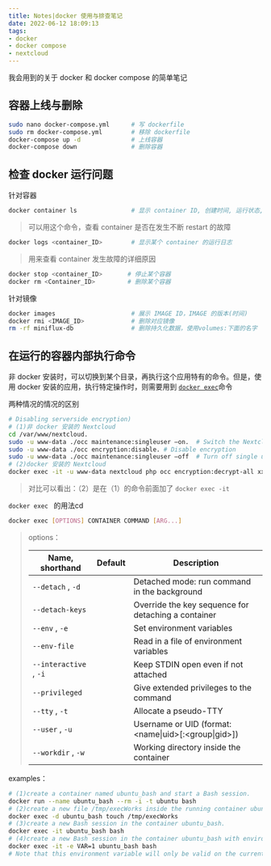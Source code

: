 ```yaml
---
title: Notes|docker 使用与排查笔记
date: 2022-06-12 18:09:13
tags:
- docker
- docker compose
- nextcloud
---
```


我会用到的关于 docker 和 docker compose 的简单笔记

<!--more-->

## 容器上线与删除

```bash
sudo nano docker-compose.yml      # 写 dockerfile    
sudo rm docker-compose.yml        # 移除 dockerfile
docker-compose up -d              # 上线容器
docker-compose down               # 删除容器
```

## 检查 docker 运行问题

针对容器


```bash
docker container ls               # 显示 container ID, 创建时间, 运行状态, ports
```

> 可以用这个命令，查看 container 是否在发生不断 restart 的故障

```bash
docker logs <container_ID>        # 显示某个 container 的运行日志
```

> 用来查看 container 发生故障的详细原因

```bash
docker stop <container_ID>       # 停止某个容器
docker rm <Container_ID>         # 删除某个容器
```

针对镜像

```bash
docker images                     # 展示 IMAGE ID，IMAGE 的版本(时间)
docker rmi <IMAGE_ID>             # 删除对应镜像
rm -rf miniflux-db                # 删除持久化数据，使用volumes:下面的名字
```

## 在运行的容器内部执行命令

非 docker 安装时，可以切换到某个目录，再执行这个应用特有的命令。但是，使用 docker 安装的应用，执行特定操作时，则需要用到 [`docker exec`](https://docs.docker.com/engine/reference/commandline/exec/)命令

两种情况的情况的区别

```bash
# Disabling serverside encryption)
# (1)非 docker 安装的 Nextcloud
cd /var/www/nextcloud.
sudo -u www-data ./occ maintenance:singleuser –on.  # Switch the Nextcloud single user mode to on
sudo -u www-data ./occ encryption:disable. # Disable encryption
sudo -u www-data ./occ maintenance:singleuser –off  # Turn off single user mode with the command
# (2)docker 安装的 Nextcloud
docker exec -it -u www-data nextcloud php occ encryption:decrypt-all xx  # 一个例子
```

> 对比可以看出：（2）是在（1）的命令前面加了 `docker exec -it `

`docker exec ` 的用法cd

```bash
docker exec [OPTIONS] CONTAINER COMMAND [ARG...]
```

> options：
>
> | Name, shorthand        | Default | Description                                          |
> | ---------------------- | ------- | ---------------------------------------------------- |
> | `--detach` , `-d`      |         | Detached mode: run command in the background         |
> | `--detach-keys`        |         | Override the key sequence for detaching a container  |
> | `--env` , `-e`         |         | Set environment variables                            |
> | `--env-file`           |         | Read in a file of environment variables              |
> | `--interactive` , `-i` |         | Keep STDIN open even if not attached                 |
> | `--privileged`         |         | Give extended privileges to the command              |
> | `--tty` , `-t`         |         | Allocate a pseudo-TTY                                |
> | `--user` , `-u`        |         | Username or UID (format: <name\|uid>[:<group\|gid>]) |
> | `--workdir` , `-w`     |         | Working directory inside the container               |

examples：

```bash
# (1)create a container named ubuntu_bash and start a Bash session.
docker run --name ubuntu_bash --rm -i -t ubuntu bash
# (2)create a new file /tmp/execWorks inside the running container ubuntu_bash, in the background.
docker exec -d ubuntu_bash touch /tmp/execWorks
# (3)create a new Bash session in the container ubuntu_bash.
docker exec -it ubuntu_bash bash
# (4)create a new Bash session in the container ubuntu_bash with environment variable $VAR set to “1”.
docker exec -it -e VAR=1 ubuntu_bash bash     
# Note that this environment variable will only be valid on the current Bash session. By default docker exec command runs in the same working directory set when container was created.
```
